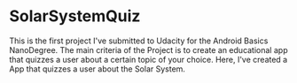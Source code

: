 # SolarSystemQuiz
This is the first project I've submitted to Udacity for the Android Basics NanoDegree. 
The main criteria of the Project is to create an educational app that quizzes a user about a certain topic of your choice.
Here, I've created a App that quizzes a user about the Solar System.
